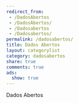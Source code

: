 ```yaml
---
redirect_from: 
 - /DadosAbertos
 - /DadosAbertos/
 - /Dadosabertos
 - /Dadosabertos/
permalink: /dadosabertos/
title: Dados Abertos
layout: categorylist
category: dadosabertos
share: true
comments: true
ads:
  show: true 
--- 
```


Dados Abertos

<!--more-->   
